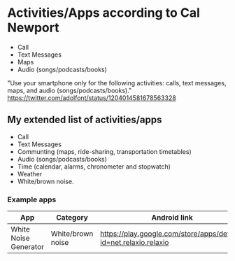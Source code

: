 # Activities/Apps according to Cal Newport

- Call
- Text Messages
- Maps
- Audio (songs/podcasts/books)

"Use your smartphone only for the following activities: calls, text messages, maps, and audio (songs/podcasts/books)."
https://twitter.com/adolfont/status/1204014581678563328

## My extended list of activities/apps

- Call
- Text Messages
- Communting (maps, ride-sharing, transportation timetables)
- Audio (songs/podcasts/books)
- Time (calendar, alarms, chronometer and stopwatch)
- Weather
- White/brown noise.

### Example apps

| App | Category | Android link |
| --- | --- | --- |
| White Noise Generator | White/brown noise | https://play.google.com/store/apps/details?id=net.relaxio.relaxio |
